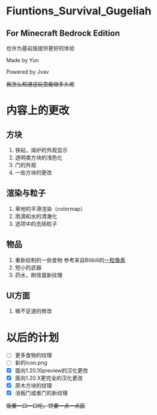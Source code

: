 # Fiuntions_Survival_Gugeliah

## For Minecraft Bedrock Edition

也许为基岩版提供更好的体验

Made by Yun

Powered by Jvav

~~我怎么知道这玩意能做多久呢~~
# 内容上的更改

## 方块
1. 铁砧，熔炉的外观显示
2. 透明类方块的浅色化
3. 门的外观
4. 一些方块的更改

## 渲染与粒子
1. 草地的平滑渲染（colormap）
2. 雨滴和水的清澈化
3. 选项中的去除粒子

## 物品
1. 重新绘制的一些食物
参考来自Bilibili的[一粒像素](https://www.bilibili.com/video/BV1xE411p7wL)
2. 短小的武器
3. 药水，刷怪蛋新纹理

## UI方面
1. 微不足道的修改

# 以后的计划

- [ ] 更多食物的纹理
- [ ] 新的icon.png
- [x] 面向1.20.10preview的汉化更改
- [x] 面向1.20.X更完全的汉化更改
- [x] 原木方块的纹理
- [x] 活板门或者门的新纹理

~~饭要一口一口吃，饼要一点一点画~~
